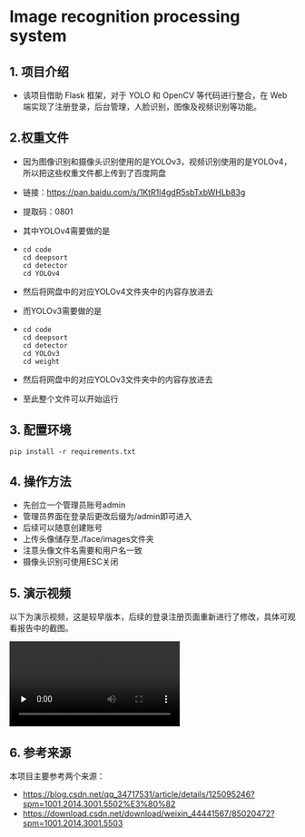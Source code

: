 # Image recognition processing system

## 1. 项目介绍

- 该项目借助 Flask 框架，对于 YOLO 和 OpenCV 等代码进行整合，在 Web 端实现了注册登录，后台管理，人脸识别，图像及视频识别等功能。

## 2.权重文件

- 因为图像识别和摄像头识别使用的是YOLOv3，视频识别使用的是YOLOv4，所以把这些权重文件都上传到了百度网盘

- 链接：https://pan.baidu.com/s/1KtR1l4gdR5sbTxbWHLb83g 

- 提取码：0801 

- 其中YOLOv4需要做的是

- ```
  cd code
  cd deepsort
  cd detector
  cd YOLOv4
  ```
  
- 然后将网盘中的对应YOLOv4文件夹中的内容存放进去

- 而YOLOv3需要做的是

- ```
  cd code
  cd deepsort
  cd detector
  cd YOLOv3
  cd weight
  ```
  
- 然后将网盘中的对应YOLOv3文件夹中的内容存放进去
- 至此整个文件可以开始运行

## 3. 配置环境

```
pip install -r requirements.txt
```

## 4. 操作方法

- 先创立一个管理员账号admin
- 管理员界面在登录后更改后缀为/admin即可进入
- 后续可以随意创建账号
- 上传头像储存至./face/images文件夹
- 注意头像文件名需要和用户名一致
- 摄像头识别可使用ESC关闭

## 5. 演示视频

以下为演示视频，这是较早版本，后续的登录注册页面重新进行了修改，具体可观看报告中的截图。

<video id="video" controls="" preload="none">
    <source id="mp4" src="https://github.com/Steven-Ysm/Comprehensive-Course-Design-of-Software-Engineering/blob/master/video/%E6%BC%94%E7%A4%BA%E8%A7%86%E9%A2%91.mp4" type="video/mp4">
</video>


## 6. 参考来源

本项目主要参考两个来源：

+ <https://blog.csdn.net/qq_34717531/article/details/125095246?spm=1001.2014.3001.5502%E3%80%82>
+ <https://download.csdn.net/download/weixin_44441567/85020472?spm=1001.2014.3001.5503>

